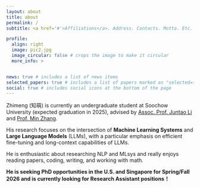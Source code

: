 ```yaml
---
layout: about
title: about
permalink: /
subtitle: <a href='#'>Affiliations</a>. Address. Contacts. Motto. Etc.

profile:
  align: right
  image: pic2.jpg
  image_circular: false # crops the image to make it circular
  more_info: >


news: true # includes a list of news items
selected_papers: true # includes a list of papers marked as "selected={true}"
social: true # includes social icons at the bottom of the page
---
```


Zhimeng (知萌) is currently an undergraduate student at Soochow University (expected graduation in 2025), advised by [Assoc. Prof. Juntao Li](https://lijuntaopku.github.io/) and [Prof. Min Zhang](https://scholar.google.com/citations?user=CncXH-YAAAAJ&hl=zh-CN).

His research focuses on the intersection of **Machine Learning Systems** and **Large Language Models** (LLMs), with a particular emphasis on efficient fine-tuning and long-context capabilities of LLMs.

He is enthusiastic about researching NLP and MLsys and really enjoys reading papers, coding, writing, and working with math.

**He is seeking PhD opportunities in the U.S. and Singapore for Spring/Fall 2026 and is currently looking for Research Assistant positions！**
